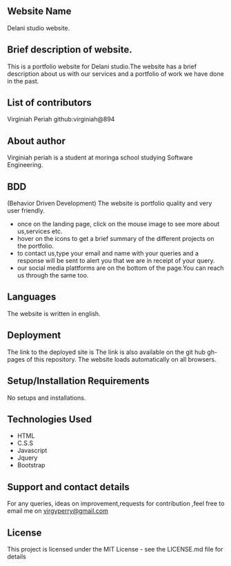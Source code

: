 ## Website Name
 Delani studio website.

## Brief description of website.
This is a portfolio website for Delani studio.The website has a brief description about us with our services and a portfolio of work we have done in the past.

## List of contributors
Virginiah Periah github:virginiah@894

## About author
Virginiah periah is a student at moringa school studying Software Engineering.

## BDD
(Behavior Driven Development)
The website is portfolio quality and very user friendly.
* once on the landing page, click on the mouse image to see more about us,services etc.
* hover on the icons to get a brief summary of the different projects on the portfolio.
* to contact us,type your email and name with your queries and a response will be sent to alert you that we are in receipt of your query.
* our social media plattforms are on the bottom of the page.You can reach us through the same too. 
## Languages
The website is written in english.
## Deployment
The link to the deployed site is
The link is also available on the git hub gh-pages of this repository.
The website loads automatically on all browsers.

## Setup/Installation Requirements
No setups and installations.
## Technologies Used
* HTML
* C.S.S
* Javascript
* Jquery
* Bootstrap
## Support and contact details
For any queries, ideas on improvement,requests for contribution ,feel free to email me on virgyperry@gmail.com

 ## License
This project is licensed under the MIT License - see the LICENSE.md file for details
